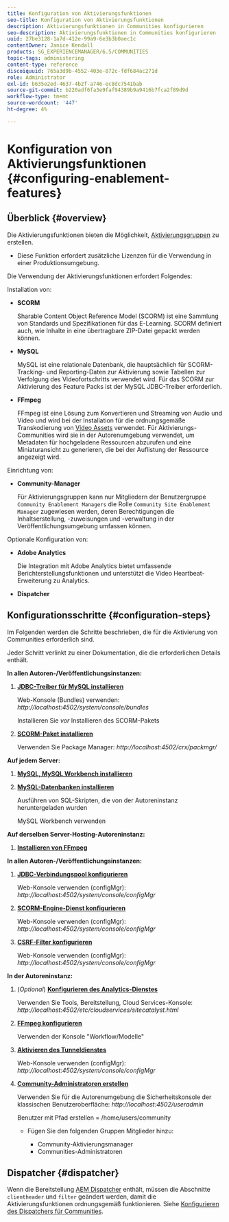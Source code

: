 ```yaml
---
title: Konfiguration von Aktivierungsfunktionen
seo-title: Konfiguration von Aktivierungsfunktionen
description: Aktivierungsfunktionen in Communities konfigurieren
seo-description: Aktivierungsfunktionen in Communities konfigurieren
uuid: 27be3128-1a7d-412e-99a9-6e3b3b0aec1c
contentOwner: Janice Kendall
products: SG_EXPERIENCEMANAGER/6.5/COMMUNITIES
topic-tags: administering
content-type: reference
discoiquuid: 765a3d9b-4552-403e-872c-fdf684ac271d
role: Administrator
exl-id: b635e2ed-4637-4b2f-a746-ec8dc7541bab
source-git-commit: b220adf6fa3e9faf94389b9a9416b7fca2f89d9d
workflow-type: tm+mt
source-wordcount: '447'
ht-degree: 4%

---
```


# Konfiguration von Aktivierungsfunktionen {#configuring-enablement-features}

## Überblick {#overview}

Die Aktivierungsfunktionen bieten die Möglichkeit, [Aktivierungsgruppen](overview.md#enablement-community) zu erstellen.

* Diese Funktion erfordert zusätzliche Lizenzen für die Verwendung in einer Produktionsumgebung.

Die Verwendung der Aktivierungsfunktionen erfordert Folgendes:

Installation von:

* **SCORM**

   Sharable Content Object Reference Model (SCORM) ist eine Sammlung von Standards und Spezifikationen für das E-Learning. SCORM definiert auch, wie Inhalte in eine übertragbare ZIP-Datei gepackt werden können.

* **MySQL**

   MySQL ist eine relationale Datenbank, die hauptsächlich für SCORM-Tracking- und Reporting-Daten zur Aktivierung sowie Tabellen zur Verfolgung des Videofortschritts verwendet wird. Für das SCORM zur Aktivierung des Feature Packs ist der MySQL JDBC-Treiber erforderlich.

* **FFmpeg**

   FFmpeg ist eine Lösung zum Konvertieren und Streaming von Audio und Video und wird bei der Installation für die ordnungsgemäße Transkodierung von [Video Assets](../../help/sites-authoring/default-components-foundation.md#video) verwendet. Für Aktivierungs-Communities wird sie in der Autorenumgebung verwendet, um Metadaten für hochgeladene Ressourcen abzurufen und eine Miniaturansicht zu generieren, die bei der Auflistung der Ressource angezeigt wird.

Einrichtung von:

* **Community-Manager**

   Für Aktivierungsgruppen kann nur Mitgliedern der Benutzergruppe `Community Enablement Managers` die Rolle `Community Site Enablement Manager` zugewiesen werden, deren Berechtigungen die Inhaltserstellung, -zuweisungen und -verwaltung in der Veröffentlichungsumgebung umfassen können.

Optionale Konfiguration von:

* **Adobe Analytics**

   Die Integration mit Adobe Analytics bietet umfassende Berichterstellungsfunktionen und unterstützt die Video Heartbeat-Erweiterung zu Analytics.

* **Dispatcher**

## Konfigurationsschritte {#configuration-steps}

Im Folgenden werden die Schritte beschrieben, die für die Aktivierung von Communities erforderlich sind.

Jeder Schritt verlinkt zu einer Dokumentation, die die erforderlichen Details enthält.

**In allen Autoren-/Veröffentlichungsinstanzen:**

1. **[JDBC-Treiber für MySQL installieren](deploy-communities.md#jdbc-driver-for-mysql)**

   Web-Konsole (Bundles) verwenden: *http://localhost:4502/system/console/bundles*

   Installieren Sie *vor* Installieren des SCORM-Pakets

1. **[SCORM-Paket installieren](deploy-communities.md#scorm-package)**


   Verwenden Sie Package Manager: *http://localhost:4502/crx/packmgr/*

**Auf jedem Server:**

1. **[MySQL, MySQL Workbench installieren](mysql.md)**

1. **[MySQL-Datenbanken installieren](mysql.md#database-setup)**

   Ausführen von SQL-Skripten, die von der Autoreninstanz heruntergeladen wurden

   MySQL Workbench verwenden

**Auf derselben Server-Hosting-Autoreninstanz:**

1. **[Installieren von FFmpeg](ffmpeg.md)**

**In allen Autoren-/Veröffentlichungsinstanzen:**

1. **[JDBC-Verbindungspool konfigurieren](mysql.md#configure-jdbc-connections)**

   Web-Konsole verwenden (configMgr): *http://localhost:4502/system/console/configMgr*

1. **[SCORM-Engine-Dienst konfigurieren](mysql.md#aem-communities-scormengine-service)**

   Web-Konsole verwenden (configMgr): *http://localhost:4502/system/console/configMgr*

1. **[CSRF-Filter konfigurieren](mysql.md#adobe-granite-csrf-filter)**

   Web-Konsole verwenden (configMgr): *http://localhost:4502/system/console/configMgr*

**In der Autoreninstanz:**

1. (*Optional*) **[Konfigurieren des Analytics-Dienstes](analytics.md)**

   Verwenden Sie Tools, Bereitstellung, Cloud Services-Konsole: *http://localhost:4502/etc/cloudservices/sitecatalyst.html*

1. **[FFmpeg konfigurieren](ffmpeg.md#configure-ffmpeg-transcoding-service)**

   Verwenden der Konsole &quot;Workflow/Modelle&quot;

1. **[Aktivieren des Tunneldienstes](deploy-communities.md#tunnel-service-on-author)**

   Web-Konsole verwenden (configMgr): *http://localhost:4502/system/console/configMgr*

1. **[Community-Administratoren erstellen](users.md#creating-community-members)**

   Verwenden Sie für die Autorenumgebung die Sicherheitskonsole der klassischen Benutzeroberfläche: *http://localhost:4502/useradmin*

   Benutzer mit Pfad erstellen = /home/users/community

   * Fügen Sie den folgenden Gruppen Mitglieder hinzu:

      * Community-Aktivierungsmanager
      * Communities-Administratoren

## Dispatcher {#dispatcher}

Wenn die Bereitstellung [AEM Dispatcher](https://helpx.adobe.com/experience-manager/dispatcher/using/dispatcher.html) enthält, müssen die Abschnitte `clientheader` und `filter` geändert werden, damit die Aktivierungsfunktionen ordnungsgemäß funktionieren. Siehe [Konfigurieren des Dispatchers für Communities](dispatcher.md#enablement).
